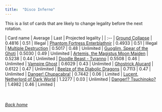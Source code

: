 ```yaml
---
title:  "Disco Inferno"
---
```


This is a list of cards that are likely to change legality before the next rotation.

| Card name | Average | Last | Projected legality |
| :-- |
[Ground Collapse](https://db.ygoprodeck.com/card/?search=Ground%20Collapse) | 0.4816 | 0.51 | Illegal |
[Phantom Fortress Enterblathnir](https://db.ygoprodeck.com/card/?search=Phantom%20Fortress%20Enterblathnir) | 0.4933 | 0.51 | Illegal |
[Multiple Destruction](https://db.ygoprodeck.com/card/?search=Multiple%20Destruction) | 0.5017 | 0.48 | Unlimited |
[Guoglim, Spear of the Ghoti](https://db.ygoprodeck.com/card/?search=Guoglim,%20Spear%20of%20the%20Ghoti) | 0.5030 | 0.49 | Unlimited |
[Artemis, the Magistus Moon Maiden](https://db.ygoprodeck.com/card/?search=Artemis,%20the%20Magistus%20Moon%20Maiden) | 0.5238 | 0.44 | Unlimited |
[Doodle Beast - Tyranno](https://db.ygoprodeck.com/card/?search=Doodle%20Beast%20-%20Tyranno) | 0.5508 | 0.46 | Unlimited |
[Vampire Ghost](https://db.ygoprodeck.com/card/?search=Vampire%20Ghost) | 0.6029 | 0.43 | Unlimited |
[Ghostrick Alucard](https://db.ygoprodeck.com/card/?search=Ghostrick%20Alucard) | 0.6122 | 0.47 | Unlimited |
[Beelze of the Diabolic Dragons](https://db.ygoprodeck.com/card/?search=Beelze%20of%20the%20Diabolic%20Dragons) | 0.7113 | 0.47 | Unlimited |
[Danger! Chupacabra!](https://db.ygoprodeck.com/card/?search=Danger!%20Chupacabra!) | 0.7442 | 0.06 | Limited |
[Lucent, Netherlord of Dark World](https://db.ygoprodeck.com/card/?search=Lucent,%20Netherlord%20of%20Dark%20World) | 1.2277 | 0.03 | Unlimited |
[Danger!? Tsuchinoko?](https://db.ygoprodeck.com/card/?search=Danger!?%20Tsuchinoko?) | 1.4982 | 0.46 | Limited |

<br>

###### [Back home](index)
